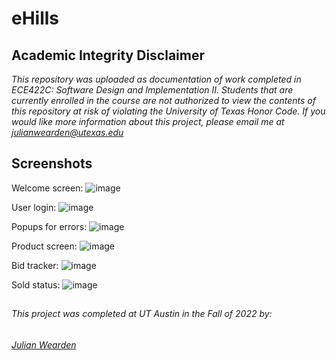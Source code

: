# eHills

## Academic Integrity Disclaimer

*This repository was uploaded as documentation of work completed in ECE422C: Software Design and Implementation II. Students that are currently enrolled in the course are not authorized to view the contents of this repository at risk of violating the University of Texas Honor Code. If you would like more information about this project, please email me at julianwearden@utexas.edu*

## Screenshots

Welcome screen:
![image](https://user-images.githubusercontent.com/60593695/220820881-54b2ed2b-cfe7-4ab0-9f04-a23ad8e45dae.png)

User login:
![image](https://user-images.githubusercontent.com/60593695/220821021-0702f1cb-4f98-46a6-8517-af20392991db.png)

Popups for errors:
![image](https://user-images.githubusercontent.com/60593695/220821289-52cd6003-cad1-4d60-96eb-b037dfc011a7.png)

Product screen:
![image](https://user-images.githubusercontent.com/60593695/220821501-bd1f9316-675d-4c91-9d50-71516af2d0eb.png)

Bid tracker:
![image](https://user-images.githubusercontent.com/60593695/220821653-efda44c8-8522-4f03-917f-5829d2a85131.png)

Sold status:
![image](https://user-images.githubusercontent.com/60593695/220821684-1b341f21-8c90-410d-9c2c-11fa8feff98d.png)


##
###### This project was completed at UT Austin in the Fall of 2022 by: 
###### <a href="mailto:julianwearden@utexas.edu">Julian Wearden
